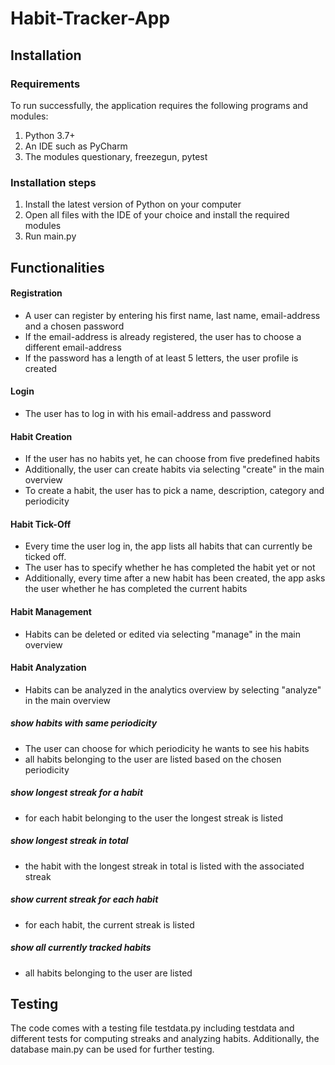 # Habit-Tracker-App

## Installation

### Requirements
To run successfully, the application requires the following programs and modules:
1. Python 3.7+
2. An IDE such as PyCharm
3. The modules questionary, freezegun, pytest

### Installation steps
1. Install the latest version of Python on your computer
2. Open all files with the IDE of your choice and install the required modules
3. Run main.py

## Functionalities

#### Registration

- A user can register by entering his first name, last name, email-address and a chosen password
- If the email-address is already registered, the user has to choose a different email-address
- If the password has a length of at least 5 letters, the user profile is created 

#### Login
- The user has to log in with his email-address and password

#### Habit Creation
- If the user has no habits yet, he can choose from five predefined habits
- Additionally, the user can create habits via selecting "create" in the main overview 
- To create a habit, the user has to pick a name, description, category and periodicity

#### Habit Tick-Off
- Every time the user log in, the app lists all habits that can currently be ticked off. 
- The user has to specify whether he has completed the habit yet or not
- Additionally, every time after a new habit has been created, the app asks the user whether he has completed the current habits

#### Habit Management
- Habits can be deleted or edited via selecting "manage" in the main overview

#### Habit Analyzation
- Habits can be analyzed in the analytics overview by selecting "analyze" in the main overview

##### show habits with same periodicity
- The user can choose for which periodicity he wants to see his habits
- all habits belonging to the user are listed based on the chosen periodicity

##### show longest streak for a habit
- for each habit belonging to the user the longest streak is listed

##### show longest streak in total
- the habit with the longest streak in total is listed with the associated streak

##### show current streak for each habit
- for each habit, the current streak is listed

##### show all currently tracked habits
- all habits belonging to the user are listed


## Testing
The code comes with a testing file testdata.py including testdata and different tests for computing streaks and analyzing habits. 
Additionally, the database main.py can be used for further testing.  
